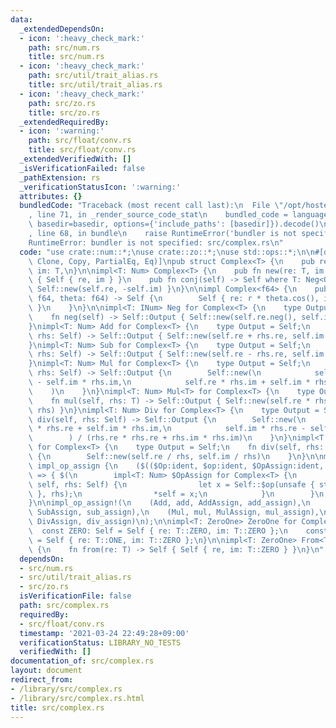 ```yaml
---
data:
  _extendedDependsOn:
  - icon: ':heavy_check_mark:'
    path: src/num.rs
    title: src/num.rs
  - icon: ':heavy_check_mark:'
    path: src/util/trait_alias.rs
    title: src/util/trait_alias.rs
  - icon: ':heavy_check_mark:'
    path: src/zo.rs
    title: src/zo.rs
  _extendedRequiredBy:
  - icon: ':warning:'
    path: src/float/conv.rs
    title: src/float/conv.rs
  _extendedVerifiedWith: []
  _isVerificationFailed: false
  _pathExtension: rs
  _verificationStatusIcon: ':warning:'
  attributes: {}
  bundledCode: "Traceback (most recent call last):\n  File \"/opt/hostedtoolcache/Python/3.9.2/x64/lib/python3.9/site-packages/onlinejudge_verify/documentation/build.py\"\
    , line 71, in _render_source_code_stat\n    bundled_code = language.bundle(stat.path,\
    \ basedir=basedir, options={'include_paths': [basedir]}).decode()\n  File \"/opt/hostedtoolcache/Python/3.9.2/x64/lib/python3.9/site-packages/onlinejudge_verify/languages/user_defined.py\"\
    , line 68, in bundle\n    raise RuntimeError('bundler is not specified: {}'.format(path.as_posix()))\n\
    RuntimeError: bundler is not specified: src/complex.rs\n"
  code: "use crate::num::*;\nuse crate::zo::*;\nuse std::ops::*;\n\n#[derive(Default,\
    \ Clone, Copy, PartialEq, Eq)]\npub struct Complex<T> {\n    pub re: T,\n    pub\
    \ im: T,\n}\n\nimpl<T: Num> Complex<T> {\n    pub fn new(re: T, im: T) -> Self\
    \ { Self { re, im } }\n    pub fn conj(self) -> Self where T: Neg<Output=T> {\
    \ Self::new(self.re, -self.im) }\n}\n\nimpl Complex<f64> {\n    pub fn from_polar(r:\
    \ f64, theta: f64) -> Self {\n        Self { re: r * theta.cos(), im: r * theta.sin()\
    \ }\n    }\n}\n\nimpl<T: INum> Neg for Complex<T> {\n    type Output = Self;\n\
    \    fn neg(self) -> Self::Output { Self::new(self.re.neg(), self.im.neg()) }\n\
    }\nimpl<T: Num> Add for Complex<T> {\n    type Output = Self;\n    fn add(self,\
    \ rhs: Self) -> Self::Output { Self::new(self.re + rhs.re, self.im + rhs.im) }\n\
    }\nimpl<T: Num> Sub for Complex<T> {\n    type Output = Self;\n    fn sub(self,\
    \ rhs: Self) -> Self::Output { Self::new(self.re - rhs.re, self.im - rhs.im) }\n\
    }\nimpl<T: Num> Mul for Complex<T> {\n    type Output = Self;\n    fn mul(self,\
    \ rhs: Self) -> Self::Output {\n        Self::new(\n            self.re * rhs.re\
    \ - self.im * rhs.im,\n            self.re * rhs.im + self.im * rhs.re,\n    \
    \    )\n    }\n}\nimpl<T: Num> Mul<T> for Complex<T> {\n    type Output = Self;\n\
    \    fn mul(self, rhs: T) -> Self::Output { Self::new(self.re * rhs, self.im *\
    \ rhs) }\n}\nimpl<T: Num> Div for Complex<T> {\n    type Output = Self;\n    fn\
    \ div(self, rhs: Self) -> Self::Output {\n        Self::new(\n            self.re\
    \ * rhs.re + self.im * rhs.im,\n            self.im * rhs.re - self.re * rhs.im,\n\
    \        ) / (rhs.re * rhs.re + rhs.im * rhs.im)\n    }\n}\nimpl<T: Num> Div<T>\
    \ for Complex<T> {\n    type Output = Self;\n    fn div(self, rhs: T) -> Self::Output\
    \ {\n        Self::new(self.re / rhs, self.im / rhs)\n    }\n}\n\nmacro_rules!\
    \ impl_op_assign {\n    ($(($Op:ident, $op:ident, $OpAssign:ident, $op_assign:ident)),*)\
    \ => { $(\n        impl<T: Num> $OpAssign for Complex<T> {\n            fn $op_assign(&mut\
    \ self, rhs: Self) {\n                let x = Self::$op(unsafe { std::ptr::read(self)\
    \ }, rhs);\n                *self = x;\n            }\n        }\n    )* };\n\
    }\n\nimpl_op_assign!(\n    (Add, add, AddAssign, add_assign),\n    (Sub, sub,\
    \ SubAssign, sub_assign),\n    (Mul, mul, MulAssign, mul_assign),\n    (Div, div,\
    \ DivAssign, div_assign)\n);\n\nimpl<T: ZeroOne> ZeroOne for Complex<T> {\n  \
    \  const ZERO: Self = Self { re: T::ZERO, im: T::ZERO };\n    const ONE: Self\
    \ = Self { re: T::ONE, im: T::ZERO };\n}\n\nimpl<T: ZeroOne> From<T> for Complex<T>\
    \ {\n    fn from(re: T) -> Self { Self { re, im: T::ZERO } }\n}\n"
  dependsOn:
  - src/num.rs
  - src/util/trait_alias.rs
  - src/zo.rs
  isVerificationFile: false
  path: src/complex.rs
  requiredBy:
  - src/float/conv.rs
  timestamp: '2021-03-24 22:49:28+09:00'
  verificationStatus: LIBRARY_NO_TESTS
  verifiedWith: []
documentation_of: src/complex.rs
layout: document
redirect_from:
- /library/src/complex.rs
- /library/src/complex.rs.html
title: src/complex.rs
---
```

